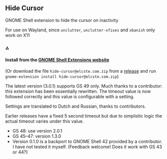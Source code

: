 ## Hide Cursor

GNOME Shell extension to hide the cursor on inactivity

For use on Wayland, since `unclutter`, `unclutter-xfixes` and `xbanish` only work on X11

<h3>⁂</h3>

#### Install from the [GNOME Shell Extensions website](https://extensions.gnome.org/extension/6727/hide-cursor/)

(Or download the file `hide-cursor@elcste.com.zip` from a [release](https://github.com/elcste/hide-cursor/releases) and run `gnome-extension install hide-cursor@elcste.com.zip`)

The latest version (3.0.1) supports GS 49 only. Much thanks to a contributor: this extension has been essentially rewritten. The timeout value is now followed correctly and this value is configurable with a setting.

Settings are translated to Dutch and Russian, thanks to contributors.

Earlier releases have a fixed 5 second timeout but due to simplistic logic the actual timeout varies under this value.
- GS 48: use version 2.0.1
- GS 45–47: version 1.3.0
- Version 0.1.0 is a backport to GNOME Shell 42 provided by a contributor. I have not tested it myself. (Feedback welcome! Does it work with GS 43 or 44?)
